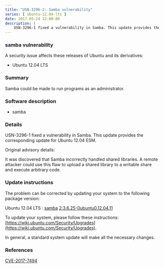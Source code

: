 ```yaml
---
title: "USN-3296-2: Samba vulnerability"
series: [ ubuntu-12.04-lts ]
date: 2017-05-24 12:00:00
description: |
    USN-3296-1 fixed a vulnerability in Samba. This update provides the corresponding update for Ubuntu 12.04 ESM.
--- 
```

 
### samba vulnerability

A security issue affects these releases of Ubuntu and its derivatives:

* Ubuntu 12.04 LTS

### Summary

Samba could be made to run programs as an administrator. 

### Software description

* samba 

### Details

USN-3296-1 fixed a vulnerability in Samba. This update provides the corresponding update for Ubuntu 12.04 ESM.

Original advisory details:

 It was discovered that Samba incorrectly handled shared libraries. A remote attacker could use this flaw to upload a shared library to a writable share and execute arbitrary code. 

### Update instructions

The problem can be corrected by updating your system to the following package version:

Ubuntu 12.04 LTS
 : [samba](https://launchpad.net/ubuntu/+source/samba) <span> [2:3.6.25-0ubuntu0.12.04.11](https://launchpad.net/ubuntu/+source/samba/2:3.6.25-0ubuntu0.12.04.11) </span> 

To update your system, please follow these instructions: [https://wiki.ubuntu.com/Security/Upgrades](https://wiki.ubuntu.com/Security/Upgrades).

In general, a standard system update will make all the necessary changes. 

### References

 [CVE-2017-7494](http://people.ubuntu.com/~ubuntu-security/cve/CVE-2017-7494)
 
